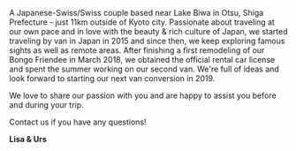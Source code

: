 A Japanese-Swiss/Swiss couple based near Lake Biwa in Otsu, Shiga Prefecture - just 11km outside of Kyoto city. Passionate about traveling at our own pace and in love with the beauty & rich culture of Japan, we started traveling by van in Japan in 2015 and since then, we keep exploring famous sights as well as remote areas. 
After finishing a first remodeling of our Bongo Friendee in March 2018, we obtained the official rental car license and spent the summer working on our second van. We're full of ideas and look forward to starting our next van conversion in 2019.

We love to share our passion with you and are happy to assist you before and during your trip.

Contact us if you have any questions!

**Lisa & Urs**